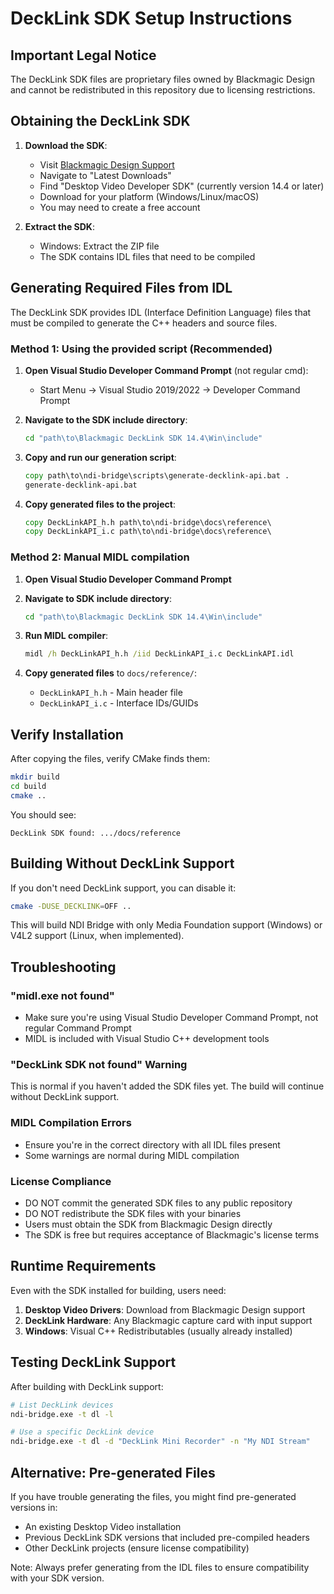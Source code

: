 # DeckLink SDK Setup Instructions

## Important Legal Notice
The DeckLink SDK files are proprietary files owned by Blackmagic Design and cannot be redistributed in this repository due to licensing restrictions.

## Obtaining the DeckLink SDK

1. **Download the SDK**:
   - Visit [Blackmagic Design Support](https://www.blackmagicdesign.com/support/)
   - Navigate to "Latest Downloads"
   - Find "Desktop Video Developer SDK" (currently version 14.4 or later)
   - Download for your platform (Windows/Linux/macOS)
   - You may need to create a free account

2. **Extract the SDK**:
   - Windows: Extract the ZIP file
   - The SDK contains IDL files that need to be compiled

## Generating Required Files from IDL

The DeckLink SDK provides IDL (Interface Definition Language) files that must be compiled to generate the C++ headers and source files.

### Method 1: Using the provided script (Recommended)

1. **Open Visual Studio Developer Command Prompt** (not regular cmd):
   - Start Menu → Visual Studio 2019/2022 → Developer Command Prompt

2. **Navigate to the SDK include directory**:
   ```cmd
   cd "path\to\Blackmagic DeckLink SDK 14.4\Win\include"
   ```

3. **Copy and run our generation script**:
   ```cmd
   copy path\to\ndi-bridge\scripts\generate-decklink-api.bat .
   generate-decklink-api.bat
   ```

4. **Copy generated files to the project**:
   ```cmd
   copy DeckLinkAPI_h.h path\to\ndi-bridge\docs\reference\
   copy DeckLinkAPI_i.c path\to\ndi-bridge\docs\reference\
   ```

### Method 2: Manual MIDL compilation

1. **Open Visual Studio Developer Command Prompt**

2. **Navigate to SDK include directory**:
   ```cmd
   cd "path\to\Blackmagic DeckLink SDK 14.4\Win\include"
   ```

3. **Run MIDL compiler**:
   ```cmd
   midl /h DeckLinkAPI_h.h /iid DeckLinkAPI_i.c DeckLinkAPI.idl
   ```

4. **Copy generated files** to `docs/reference/`:
   - `DeckLinkAPI_h.h` - Main header file
   - `DeckLinkAPI_i.c` - Interface IDs/GUIDs

## Verify Installation

After copying the files, verify CMake finds them:
```bash
mkdir build
cd build
cmake ..
```

You should see:
```
DeckLink SDK found: .../docs/reference
```

## Building Without DeckLink Support

If you don't need DeckLink support, you can disable it:
```bash
cmake -DUSE_DECKLINK=OFF ..
```

This will build NDI Bridge with only Media Foundation support (Windows) or V4L2 support (Linux, when implemented).

## Troubleshooting

### "midl.exe not found"
- Make sure you're using Visual Studio Developer Command Prompt, not regular Command Prompt
- MIDL is included with Visual Studio C++ development tools

### "DeckLink SDK not found" Warning
This is normal if you haven't added the SDK files yet. The build will continue without DeckLink support.

### MIDL Compilation Errors
- Ensure you're in the correct directory with all IDL files present
- Some warnings are normal during MIDL compilation

### License Compliance
- DO NOT commit the generated SDK files to any public repository
- DO NOT redistribute the SDK files with your binaries
- Users must obtain the SDK from Blackmagic Design directly
- The SDK is free but requires acceptance of Blackmagic's license terms

## Runtime Requirements

Even with the SDK installed for building, users need:
1. **Desktop Video Drivers**: Download from Blackmagic Design support
2. **DeckLink Hardware**: Any Blackmagic capture card with input support
3. **Windows**: Visual C++ Redistributables (usually already installed)

## Testing DeckLink Support

After building with DeckLink support:
```bash
# List DeckLink devices
ndi-bridge.exe -t dl -l

# Use a specific DeckLink device
ndi-bridge.exe -t dl -d "DeckLink Mini Recorder" -n "My NDI Stream"
```

## Alternative: Pre-generated Files

If you have trouble generating the files, you might find pre-generated versions in:
- An existing Desktop Video installation
- Previous DeckLink SDK versions that included pre-compiled headers
- Other DeckLink projects (ensure license compatibility)

Note: Always prefer generating from the IDL files to ensure compatibility with your SDK version.
